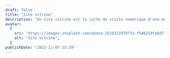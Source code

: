 ```yaml
---
draft: false
title: "Site vitrine"
description: "Un site vitrine est la carte de visite numérique d'une entreprise ou d'un professionnel. Plus qu'une simple présentation, il est la première impression que vous offrez à vos visiteurs. Il met en avant votre activité, vos services, vos réalisations et permet de refléter votre identité professionnelle. Un site vitrine bien conçu est essentiel pour asseoir votre crédibilité et attirer de nouveaux clients."
avatar:
  {
    src: "https://images.unsplash.com/photo-1519222970733-f546218fa6d7?ixlib=rb-4.0.3&ixid=M3wxMjA3fDB8MHxwaG90by1wYWdlfHx8fGVufDB8fHx8fA%3D%3D&auto=format&fit=crop&w=2940&q=80",
    alt: "Site vitrine",
  }
publishDate: "2022-11-07 15:39"
---
```

